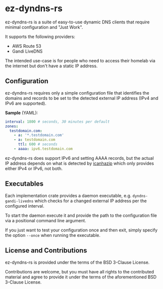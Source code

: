# ez-dyndns-rs

ez-dyndns-rs is a suite of easy-to-use dynamic DNS clients that require minimal configuration 
and "Just Work".

It supports the following providers:
  - AWS Route 53
  - Gandi LiveDNS

The intended use-case is for people who need to access their homelab via the internet
but don't have a static IP address.

## Configuration

ez-dyndns-rs requires only a simple configuration file that identifies the domains and
records to be set to the detected external IP address (IPv4 and IPv6 are supported).

__Sample__ (YAML):

```yaml
interval: 1800 # seconds, 30 minutes per default
zones:
  testdomain.com:
    - a: '*.testdomain.com'
    - a: testdomain.com
      ttl: 600 # seconds
    - aaaa: ipv6.testdomain.com
```

ez-dyndns-rs does support IPv6 and setting AAAA records, but the actual IP address depends
on what is detected by [icanhazip](https://icanhazip.com) which only provides either IPv4
or IPv6, not both.

## Executables

Each implementation crate provides a daemon executable, e.g. `dyndns-gandi-livedns` which
checks for a changed external IP address per the configured interval.

To start the daemon execute it and provide the path to the configuration file via a positional 
command line argument.

If you just want to test your configuration once and then exit, simply specify the option
`--once` when running the executable.

## License and Contributions

ez-dyndns-rs is provided under the terms of the BSD 3-Clause License.

Contributions are welcome, but you must have all rights to the contributed material and agree 
to provide it under the terms of the aforementioned BSD 3-Clause License.
